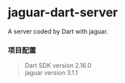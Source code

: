 # jaguar-dart-server
A server coded by Dart with jaguar.  

### 项目配置
> Dart SDK version 2.16.0  
> jaguar version 3.1.1

